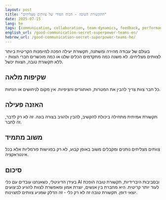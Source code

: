 ```yaml
---
layout: post
title: "התקשורת הטובה - הכוח הסודי של צוותים מצליחים"
date: 2025-07-15
lang: he
tags: [communication, collaboration, team-dynamics, feedback, performance]
english_url: /good-communication-secret-superpower-teams-en/
hebrew_url: /good-communication-secret-superpower-teams-he/
---
```


בעולם של עבודה מהירה ומשתנה, תקשורת יעילה הפכה למיומנות הקריטית ביותר לצוותים מצליחים. לא משנה כמה מתקדמים הכלים שלנו או כמה מוכשרים חברי הצוות - ללא תקשורת טובה, הצוות יכשל.

## שקיפות מלאה

כל חבר צוות צריך להבין את המטרות, האתגרים והציפיות. אין מקום לניחושים או הנחות.

## האזנה פעילה

תקשורת אמיתית מתחילה ביכולת להקשיב, להבין ולהגיב בצורה בונה. זה לא רק לדבר, זה לחבר.

## משוב מתמיד

צוותים מצליחים נותנים ומקבלים משוב באופן קבוע, לא רק בפגישות פורמליות אלא בכל אינטראקציה.

## סיכום

בעידן הדיגיטלי, כשאנחנו עובדים עם כלי AI ובסביבות היברידיות, תקשורת טובה הופכת לעוד יותר קריטית. היא מחברת בין אנשים, יוצרת אמון ומאפשרת לצוות להגיע לביצועים יוצאי דופן. תקשורת טובה זה לא רק כלי - זה הדלק שמניע צוותים למצוינות.
